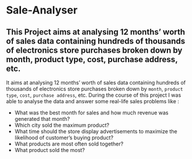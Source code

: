 # Sale-Analyser
## This Project aims at analysing 12 months’ worth of sales data containing hundreds of thousands of electronics store purchases broken down by month, product type, cost, purchase address, etc.

It aims at analysing 12 months’ worth of sales data containing hundreds of thousands of electronics store purchases broken down by `month`, `product type`, `cost`, `purchase address`, etc. During the course of this project I was able to analyse the data and answer some real-life sales problems like :

- What was the best month for sales and how much revenue was generated that month?
- Which city sold the maximum product?
- What time should the store display advertisements to maximize the likelihood of customer’s buying product?
- What products are most often sold together?
- What product sold the most?

